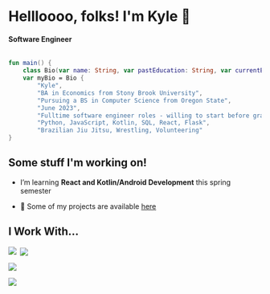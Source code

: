 # Hellloooo, folks! I'm Kyle 👋

#### Software Engineer
```Kotlin

fun main() {
    class Bio(var name: String, var pastEducation: String, var currentEducation: String, var graduationDate: String, var seeking: String, var skills: String, var hobbies: String)
    var myBio = Bio {
        "Kyle",
        "BA in Economics from Stony Brook University",
        "Pursuing a BS in Computer Science from Oregon State",
        "June 2023",
        "Fulltime software engineer roles - willing to start before graduation date",
        "Python, JavaScript, Kotlin, SQL, React, Flask",
        "Brazilian Jiu Jitsu, Wrestling, Volunteering"
}
```


## Some stuff I'm working on!

-  I’m learning **React and Kotlin/Android Development** this spring semester

- 📝 Some of my projects are available [here](https://github.com/folkfrek?tab=repositories)

## I Work With...


<p><img align="left" src="https://github-readme-stats.vercel.app/api/top-langs?username=folkfrek&show_icons=true&locale=en&layout=compact"/></p>

<p>&nbsp;<img align="center" src="https://github-readme-stats.vercel.app/api?username=folkfrek&show_icons=true&locale=en"  /></p>

<p><img align="center" src="https://github-readme-streak-stats.herokuapp.com/?user=folkfrek&" /></p>

<p align="left"> <a href="https://github.com/ryo-ma/github-profile-trophy"><img src="https://github-profile-trophy.vercel.app/?username=folkfrek" /></a> </p>

<!--
**folkfrek/folkfrek** is a ✨ _special_ ✨ repository because its `README.md` (this file) appears on your GitHub profile.

Here are some ideas to get you started:

- 🔭 I’m currently working on ...
- 🌱 I’m currently learning ...
- 👯 I’m looking to collaborate on ...
- 🤔 I’m looking for help with ...
- 💬 Ask me about ...
- 📫 How to reach me: ...
- 😄 Pronouns: ...
- ⚡ Fun fact: ...
-->
